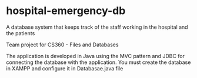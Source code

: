 # hospital-emergency-db
A database system that keeps track of the staff working in the hospital and the patients

Team project for CS360 - Files and Databases

The application is developed in Java using the MVC pattern and JDBC for connecting the database with the application.
You must create the database in XAMPP and configure it in Databasae.java file
